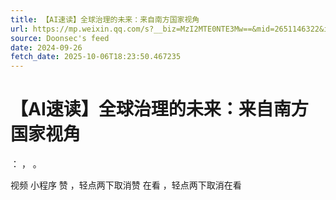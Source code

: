```yaml
---
title: 【AI速读】全球治理的未来：来自南方国家视角
url: https://mp.weixin.qq.com/s?__biz=MzI2MTE0NTE3Mw==&mid=2651146322&idx=2&sn=18a6053777fe40742437eada6fff9806
source: Doonsec's feed
date: 2024-09-26
fetch_date: 2025-10-06T18:23:50.467235
---
```


# 【AI速读】全球治理的未来：来自南方国家视角

：
，
。

视频
小程序
赞
，轻点两下取消赞
在看
，轻点两下取消在看